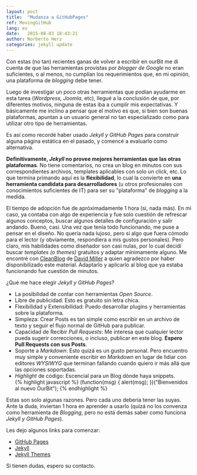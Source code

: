 ```yaml
---
layout: post
title:  "Mudanza a GitHubPages"
ref: MovingGitHub
lang: es
date:   2015-08-03 18:43:21
author: Norberto Herz
categories: jekyll update
---
```


Con estas (no tan) recientes ganas de volver a escribir en ourBit me di cuenta de que las herramientas provistas por *blogger de Google* no eran suficientes, o al menos, no cumplían los requerimientos que, en mi opinión, una plataforma de *blogging* debe tener.
<!--MORE-->  

Luego de investigar un poco otras herramientas que podían ayudarme en esta tarea (*Wordpress, Joomla*, etc), llegué a la conclusión de que, por diferentes motivos, ninguna de estas iba a cumplir mis expectativas. Y básicamente me inclino a pensar que el motivo es que, si bien son buenas plataformas, apuntan a un usuario general no tan especializado como para utilizar otro tipo de herramientas.  

Es así como recordé haber usado *Jekyll y GitHub Pages* para construir alguna página estática en el pasado, y comencé a evaluarlo como alternativa.  

**Definitivamente, *Jekyll* no provee mejores herramientas que las otras plataformas**. No tiene comentarios, no crea un blog en minutos con sus correspondientes archivos, templates aplicables con solo un click, etc. Lo que termina primando aquí es la **fléxibilidad**, lo cual la convierte en **una herramienta candidata para desarrolladores** (u otros profesionales con conocimientos suficientes de IT) para ser su "plataforma" de *blogging* a la medida.  

El tiempo de adopción fue de apróximadamente 1 hora (si, nada más). En mi caso, ya contaba con algo de experiencia y fue solo cuestión de refrescar algunos conceptos, buscar algunos detalles de configuración y salir andando. Bueno, casi. Una vez que tenía todo funcionando, me puse a pensar en el diseño. No quería nada lujoso, pero si algo que fuera cómodo para el lector (y obviamente, respondiera a mis gustos personales). Pero claro, mis habilidades como diseñador son casi nulas, por lo cual decidí buscar *templates (o themes)* gratuitos y adaptar mínimamente alguno. Me encontré con [CleanBlog](https://github.com/IronSummitMedia/startbootstrap-clean-blog) de [David Miller](https://github.com/davidtmiller) a quien agradezco por haber disponibilizado este material. Adaptarlo y aplicarlo al blog que ya estaba funcionando fue cuestión de minutos.

¿Qué me hace elegir *Jekyll y GitHub Pages*?

- La posibilidad de contar con herramientas *Open Source*.
- Libre de publicidad: Esto es gratuito sin letra chica.
- Flexibilidad y Extensibilidad: Puedo desarrollar plugins y herramientas sobre la plataforma.
- Simpleza: Crear Posts es tan simple como escribir en un archivo de texto y seguir el flujo normal de GitHub para publicar.
- Capacidad de Recibir *Pull Requests*: Me interesa que cualquier lector pueda sugerir correcciones, o incluso, publicar en este blog. **Espero Pull Requests con sus Posts**.
- Soporte a *Markdown*: Esto quizá es un gusto personal. Pero encuentro muy simple y conveniente escribir en *Markdown* en lugar de lidiar con editores *WYSIWYG* que terminan fallando cuando quiero ir más allá que las opciones soportadas.
- *Highlight* de código: Escencial para un Blog dónde haya snippets.  
{% highlight javascript %}
(function(msg) {
  alert(msg);
})("Bienvenidos al nuevo OurBit");
{% endhighlight %}

Estas son solo algunas razones. Pero cada uno debería tener las suyas. Ante la duda, inviertan 1 hora en aprender a usarlo (quizá no los convenza como herramienta de *Blogging*, pero no está demás saber como funciona *Jekyll y GitHub Pages*).



Les dejo algunos links para comenzar:

- [GitHub Pages](https://pages.github.com/)  
- [Jekyll](http://jekyllrb.com/)  
- [Jekyll Themes](http://jekyllthemes.org/)

Si tienen dudas, espero su contacto.
